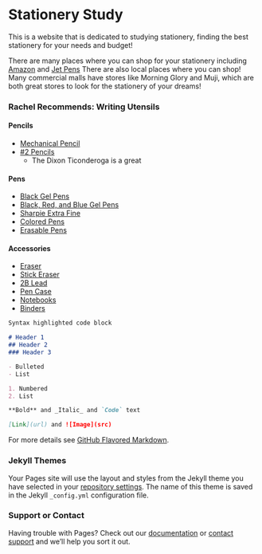 # Stationery Study

This is a website that is dedicated to studying stationery, finding the best stationery for your needs and budget!

There are many places where you can shop for your stationery including [Amazon](amazon.com) and [Jet Pens](https://www.jetpens.com/)
There are also local places where you can shop! Many commercial malls have stores like Morning Glory and Muji, which are both great stores to look for the stationery of your dreams!

### Rachel Recommends: Writing Utensils

#### Pencils
  * [Mechanical Pencil](https://www.amazon.com/Pentel-Automatic-Drafting-Brushed-PG1015A/dp/B000GAU2RU/ref=sr_1_1?dchild=1&keywords=pentel+graphgear&qid=1632861646&sr=8-1)
  * [#2 Pencils](https://www.amazon.com/Ticonderoga-Wood-Cased-Graphite-Pre-Sharpened-13818/dp/B002VL5IJO/ref=sr_1_6?dchild=1&keywords=ticonderoga+pencils&qid=1632861999&s=office-products&sr=1-6)
    * The Dixon Ticonderoga is a great 

#### Pens
  * [Black Gel Pens](https://www.amazon.com/Pentel-EnerGel-X-Retractable-Liquid-BL110/dp/B005EE4UG2/ref=sr_1_4?dchild=1&keywords=pentel%2Benergel%2B1.0&qid=1632861730&sr=8-4&th=1)
  * [Black, Red, and Blue Gel Pens](https://www.amazon.com/Pilot-Retractable-0-38mm-Blue-red-Description/dp/B00GK727S0/ref=sr_1_7?dchild=1&keywords=pilot+juice&qid=1632861869&s=office-products&sr=1-7)
  * [Sharpie Extra Fine](https://www.google.com/url?sa=i&url=https%3A%2F%2Fwww.walmart.com%2Fip%2FSharpie-Permanent-Marker-Extra-Fine-Point-Black-Dozen%2F14926459&psig=AOvVaw3HMJef4bTM7wcmrKi18erL&ust=1633016137229000&source=images&cd=vfe&ved=0CAwQjhxqFwoTCNDa96nBpPMCFQAAAAAdAAAAABAD)
  * [Colored Pens](https://www.amazon.com/Zebra-Sarasa-Retractable-Vintage-JJ15-5C-VI/dp/B073GNFTMB/ref=sr_1_9?dchild=1&keywords=zebra+sarasa+pens&qid=1632862237&s=office-products&sr=1-9)
  * [Erasable Pens](https://www.amazon.com/gp/slredirect/picassoRedirect.html/ref=pa_sp_atf_office-products_sr_pg1_1?ie=UTF8&adId=A0696358PZVQMBE6KP92&url=%2FPilot-Retractable-Erasable-Assorted-Disappear%2Fdp%2FB009QYH644%2Fref%3Dsr_1_1_sspa%3Fdchild%3D1%26keywords%3Dpilot%2Bfrixion%26qid%3D1632930121%26s%3Doffice-products%26sr%3D1-1-spons%26psc%3D1&qualifier=1632930121&id=6699221828929218&widgetName=sp_atf)

#### Accessories
  * [Eraser](https://www.google.com/aclk?sa=L&ai=DChcSEwic4fznx6LzAhXYH60GHRpVCP0YABAFGgJwdg&sig=AOD64_3pgKXrbz5XHd7sLK-MuTiTy-yiXg&ctype=5&q=&ved=0ahUKEwiA3_bnx6LzAhVLqJ4KHamuCB4Qww8IiQc&adurl=)
  * [Stick Eraser](https://www.amazon.com/Xeno-Tri-II-Retractable-Eraser-Assorted/dp/B01CRLOEKG)
  * [2B Lead](https://www.amazon.com/Strength-Uni-ball-Diamond-Infused-mm-2B-Nano/dp/B00F9MTILQ/ref=sr_1_6?dchild=1&keywords=2b+lead&qid=1632862353&s=office-products&sr=1-6)
  * [Pen Case](https://www.amazon.com/LIHIT-PuniLabo-Stand-Holder-A7712-6/dp/B01MSEHZZX)
  * [Notebooks](https://www.google.com/aclk?sa=L&ai=DChcSEwj-nuflxqLzAhWqCq0GHTqFC0kYABAEGgJwdg&ae=2&sig=AOD64_2OIIxKgYb5vdAwVtgvgm7XNvIIdg&ctype=5&q=&ved=2ahUKEwjn4dTlxqLzAhXCu54KHcO0B70Qww96BAgBEFo&adurl=)
  * [Binders](https://www.amazon.com/Avery-Durable-Binder-Slant-17002/dp/B09HDRM7H6?th=1)
```markdown
Syntax highlighted code block

# Header 1
## Header 2
### Header 3

- Bulleted
- List

1. Numbered
2. List

**Bold** and _Italic_ and `Code` text

[Link](url) and ![Image](src)
```

For more details see [GitHub Flavored Markdown](https://guides.github.com/features/mastering-markdown/).

### Jekyll Themes

Your Pages site will use the layout and styles from the Jekyll theme you have selected in your [repository settings](https://github.com/cloverbean/stationery/settings/pages). The name of this theme is saved in the Jekyll `_config.yml` configuration file.

### Support or Contact

Having trouble with Pages? Check out our [documentation](https://docs.github.com/categories/github-pages-basics/) or [contact support](https://support.github.com/contact) and we’ll help you sort it out.
